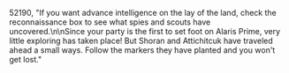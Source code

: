 ﻿52190, "If you want advance intelligence on the lay of the land, check the reconnaissance box to see what spies and scouts have uncovered.\n\nSince your party is the first to set foot on Alaris Prime, very little exploring has taken place!  But Shoran and Attichitcuk have traveled ahead a small ways.  Follow the markers they have planted and you won't get lost."
